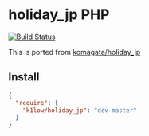 # holiday_jp PHP

[![Build Status](https://travis-ci.org/k1LoW/holiday_jp-php.svg?branch=master)](https://travis-ci.org/k1LoW/holiday_jp-php)

This is ported from [komagata/holiday_jp](https://github.com/komagata/holiday_jp)

## Install

```json
{
  "require": {
    "k1low/holiday_jp": "dev-master"
  }
}
```

